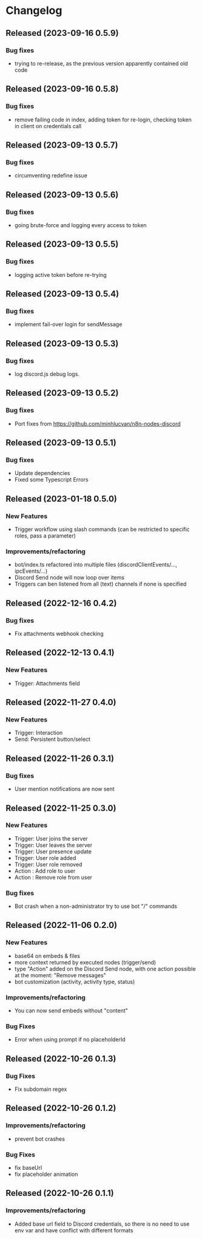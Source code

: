 # Changelog

## Released (2023-09-16 0.5.9)

### Bug fixes

- trying to re-release, as the previous version apparently contained old code


## Released (2023-09-16 0.5.8)

### Bug fixes

- remove failing code in index, adding token for re-login, checking token in client on credentials call

## Released (2023-09-13 0.5.7)

### Bug fixes

- circumventing redefine issue

## Released (2023-09-13 0.5.6)

### Bug fixes

- going brute-force and logging every access to token

## Released (2023-09-13 0.5.5)

### Bug fixes

- logging active token before re-trying

## Released (2023-09-13 0.5.4)

### Bug fixes

- implement fail-over login for sendMessage

## Released (2023-09-13 0.5.3)

### Bug fixes

- log discord.js debug logs. 

## Released (2023-09-13 0.5.2)

### Bug fixes

- Port fixes from https://github.com/minhlucvan/n8n-nodes-discord

## Released (2023-09-13 0.5.1)

### Bug fixes

- Update dependencies
- Fixed some Typescript Errors

## Released (2023-01-18 0.5.0)

### New Features

- Trigger workflow using slash commands (can be restricted to specific roles, pass a parameter)

### Improvements/refactoring

- bot/index.ts refactored into multiple files (discordClientEvents/..., ipcEvents/...)
- Discord Send node will now loop over items
- Triggers can ben listened from all (text) channels if none is specified

## Released (2022-12-16 0.4.2)

### Bug fixes

- Fix attachments webhook checking

## Released (2022-12-13 0.4.1)

### New Features

- Trigger: Attachments field

## Released (2022-11-27 0.4.0)

### New Features

- Trigger: Interaction
- Send: Persistent button/select

## Released (2022-11-26 0.3.1)

### Bug fixes

- User mention notifications are now sent

## Released (2022-11-25 0.3.0)

### New Features

- Trigger: User joins the server
- Trigger: User leaves the server
- Trigger: User presence update
- Trigger: User role added
- Trigger: User role removed
- Action : Add role to user
- Action : Remove role from user

### Bug fixes

- Bot crash when a non-administrator try to use bot "/" commands

## Released (2022-11-06 0.2.0)

### New Features

- base64 on embeds & files
- more context returned by executed nodes (trigger/send)
- type "Action" added on the Discord Send node, with one action possible at the moment: "Remove messages"
- bot customization (activity, activity type, status)

### Improvements/refactoring

- You can now send embeds without "content"

### Bug Fixes

- Error when using prompt if no placeholderId

## Released (2022-10-26 0.1.3)

### Bug Fixes

- Fix subdomain regex

## Released (2022-10-26 0.1.2)

### Improvements/refactoring

- prevent bot crashes

### Bug Fixes

- fix baseUrl
- fix placeholder animation

## Released (2022-10-26 0.1.1)

### Improvements/refactoring

- Added base url field to Discord credentials, so there is no need to use env var and have conflict with different formats
